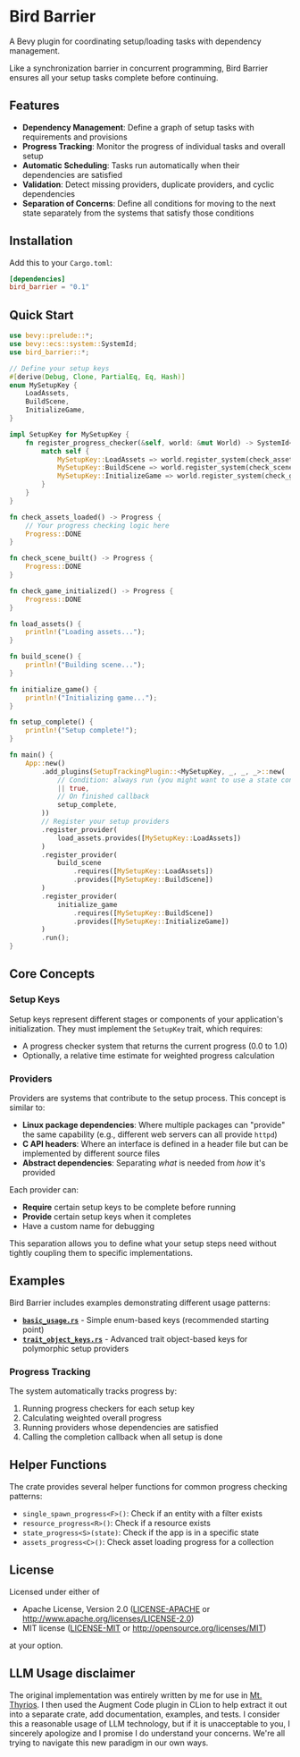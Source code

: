 # Bird Barrier

A Bevy plugin for coordinating setup/loading tasks with dependency management.

Like a synchronization barrier in concurrent programming, Bird Barrier ensures 
all your setup tasks complete before continuing.

## Features

- **Dependency Management**: Define a graph of setup tasks with requirements and provisions
- **Progress Tracking**: Monitor the progress of individual tasks and overall setup
- **Automatic Scheduling**: Tasks run automatically when their dependencies are satisfied
- **Validation**: Detect missing providers, duplicate providers, and cyclic dependencies
- **Separation of Concerns**: Define all conditions for moving to the next state separately from the systems that satisfy those conditions

## Installation

Add this to your `Cargo.toml`:

```toml
[dependencies]
bird_barrier = "0.1"
```

## Quick Start

```rust
use bevy::prelude::*;
use bevy::ecs::system::SystemId;
use bird_barrier::*;

// Define your setup keys
#[derive(Debug, Clone, PartialEq, Eq, Hash)]
enum MySetupKey {
    LoadAssets,
    BuildScene,
    InitializeGame,
}

impl SetupKey for MySetupKey {
    fn register_progress_checker(&self, world: &mut World) -> SystemId<(), Progress> {
        match self {
            MySetupKey::LoadAssets => world.register_system(check_assets_loaded),
            MySetupKey::BuildScene => world.register_system(check_scene_built),
            MySetupKey::InitializeGame => world.register_system(check_game_initialized),
        }
    }
}

fn check_assets_loaded() -> Progress {
    // Your progress checking logic here
    Progress::DONE
}

fn check_scene_built() -> Progress {
    Progress::DONE
}

fn check_game_initialized() -> Progress {
    Progress::DONE
}

fn load_assets() {
    println!("Loading assets...");
}

fn build_scene() {
    println!("Building scene...");
}

fn initialize_game() {
    println!("Initializing game...");
}

fn setup_complete() {
    println!("Setup complete!");
}

fn main() {
    App::new()
        .add_plugins(SetupTrackingPlugin::<MySetupKey, _, _, _>::new(
            // Condition: always run (you might want to use a state condition)
            || true,
            // On finished callback
            setup_complete,
        ))
        // Register your setup providers
        .register_provider(
            load_assets.provides([MySetupKey::LoadAssets])
        )
        .register_provider(
            build_scene
                .requires([MySetupKey::LoadAssets])
                .provides([MySetupKey::BuildScene])
        )
        .register_provider(
            initialize_game
                .requires([MySetupKey::BuildScene])
                .provides([MySetupKey::InitializeGame])
        )
        .run();
}
```

## Core Concepts

### Setup Keys

Setup keys represent different stages or components of your application's initialization. They must implement the `SetupKey` trait, which requires:

- A progress checker system that returns the current progress (0.0 to 1.0)
- Optionally, a relative time estimate for weighted progress calculation

### Providers

Providers are systems that contribute to the setup process. This concept is similar to:

- **Linux package dependencies**: Where multiple packages can "provide" the same capability (e.g., different web servers can all provide `httpd`)
- **C API headers**: Where an interface is defined in a header file but can be implemented by different source files
- **Abstract dependencies**: Separating *what* is needed from *how* it's provided

Each provider can:

- **Require** certain setup keys to be complete before running
- **Provide** certain setup keys when it completes
- Have a custom name for debugging

This separation allows you to define what your setup steps need without tightly coupling them to specific implementations.

## Examples

Bird Barrier includes examples demonstrating different usage patterns:

- **[`basic_usage.rs`](examples/basic_usage.rs)** - Simple enum-based keys (recommended starting point)
- **[`trait_object_keys.rs`](examples/trait_object_keys.rs)** - Advanced trait object-based keys for polymorphic setup providers

### Progress Tracking

The system automatically tracks progress by:

1. Running progress checkers for each setup key
2. Calculating weighted overall progress
3. Running providers whose dependencies are satisfied
4. Calling the completion callback when all setup is done

## Helper Functions

The crate provides several helper functions for common progress checking patterns:

- `single_spawn_progress<F>()`: Check if an entity with a filter exists
- `resource_progress<R>()`: Check if a resource exists
- `state_progress<S>(state)`: Check if the app is in a specific state
- `assets_progress<C>()`: Check asset loading progress for a collection

## License

Licensed under either of

- Apache License, Version 2.0 ([LICENSE-APACHE](LICENSE-APACHE) or http://www.apache.org/licenses/LICENSE-2.0)
- MIT license ([LICENSE-MIT](LICENSE-MIT) or http://opensource.org/licenses/MIT)

at your option.

## LLM Usage disclaimer

The original implementation was entirely written by me for use in 
[Mt. Thyrios](https://github.com/Waridley/mt-thyrios). I then used the Augment
Code plugin in CLion to help extract it out into a separate crate, add 
documentation, examples, and tests. I consider this a reasonable usage of LLM 
technology, but if it is unacceptable to you, I sincerely apologize and I
promise I do understand your concerns. We're all trying to navigate this new
paradigm in our own ways.

